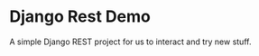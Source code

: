 Django Rest Demo
================

A simple Django REST project for us to interact and try new stuff.